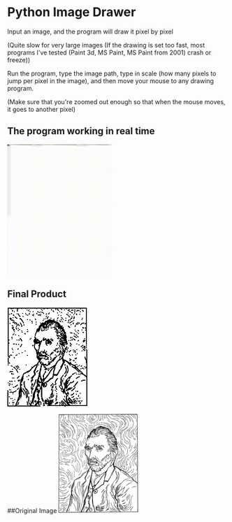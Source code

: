 # Python Image Drawer
Input an image, and the program will draw it pixel by pixel

(Quite slow for very large images (If the drawing is set too fast, most programs I've tested (Paint 3d, MS Paint, MS Paint from 2001) crash or freeze))

Run the program, type the image path, type in scale (how many pixels to jump per pixel in the image), and then move your mouse to any drawing program.

(Make sure that you're zoomed out enough so that when the mouse moves, it goes to another pixel)

## The program working in real time
![Vincent Van Gogh](https://github.com/hdsjejgh/PythonImageDrawer/blob/86a19fd8930a0796e91d1134952679737012e073/testcases/ezgif-7-624a7634f1.gif)

## Final Product
![Final Product](https://github.com/hdsjejgh/PythonImageDrawer/blob/86a19fd8930a0796e91d1134952679737012e073/testcases/Van%20gogh.png)

##Original Image
![Original Image](https://github.com/hdsjejgh/PythonImageDrawer/blob/86a19fd8930a0796e91d1134952679737012e073/testcases/8e673a100307433a4d14ff75cb59e764.png)
